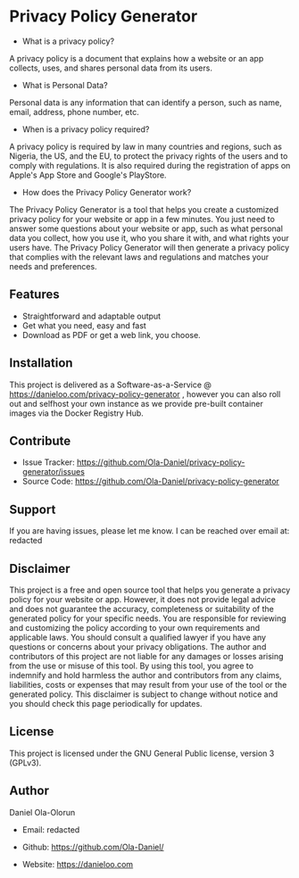 Privacy Policy Generator
========



- What is a privacy policy?

A privacy policy is a document that explains how a website or an app collects, uses, and shares personal data from its users. 




- What is Personal Data?

Personal data is any information that can identify a person, such as name, email, address, phone number, etc. 




- When is a privacy policy required?

A privacy policy is required by law in many countries and regions, such as Nigeria, the US, and the EU, to protect the privacy rights of the users and to comply with regulations. It is also required during the registration of apps on Apple's App Store and Google's PlayStore.


- How does the Privacy Policy Generator work?

The Privacy Policy Generator is a tool that helps you create a customized privacy policy for your website or app in a few minutes. You just need to answer some questions about your website or app, such as what personal data you collect, how you use it, who you share it with, and what rights your users have. The Privacy Policy Generator will then generate a privacy policy that complies with the relevant laws and regulations and matches your needs and preferences.



Features
--------

- Straightforward and adaptable output
- Get what you need, easy and fast
- Download as PDF or get a web link, you choose.

Installation
------------

This project is delivered as a Software-as-a-Service @ https://danieloo.com/privacy-policy-generator , however you can also roll out and selfhost your own instance as we provide pre-built container images via the Docker Registry Hub. 

Contribute
----------

- Issue Tracker: https://github.com/Ola-Daniel/privacy-policy-generator/issues
- Source Code: https://github.com/Ola-Daniel/privacy-policy-generator

Support
-------

If you are having issues, please let me know.
I can be reached over email at: redacted

Disclaimer
----------

This project is a free and open source tool that helps you generate a privacy policy for your website or app. However, it does not provide legal advice and does not guarantee the accuracy, completeness or suitability of the generated policy for your specific needs. You are responsible for reviewing and customizing the policy according to your own requirements and applicable laws. You should consult a qualified lawyer if you have any questions or concerns about your privacy obligations. The author and contributors of this project are not liable for any damages or losses arising from the use or misuse of this tool. By using this tool, you agree to indemnify and hold harmless the author and contributors from any claims, liabilities, costs or expenses that may result from your use of the tool or the generated policy. This disclaimer is subject to change without notice and you should check this page periodically for updates.

License
-------

This project is licensed under the GNU General Public license, version 3 (GPLv3).



Author
------


Daniel Ola-Olorun


- Email:  redacted 

- Github: https://github.com/Ola-Daniel/

- Website: https://danieloo.com 







